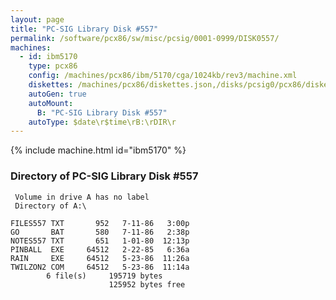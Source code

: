 ```yaml
---
layout: page
title: "PC-SIG Library Disk #557"
permalink: /software/pcx86/sw/misc/pcsig/0001-0999/DISK0557/
machines:
  - id: ibm5170
    type: pcx86
    config: /machines/pcx86/ibm/5170/cga/1024kb/rev3/machine.xml
    diskettes: /machines/pcx86/diskettes.json,/disks/pcsig0/pcx86/diskettes.json
    autoGen: true
    autoMount:
      B: "PC-SIG Library Disk #557"
    autoType: $date\r$time\rB:\rDIR\r
---
```


{% include machine.html id="ibm5170" %}

### Directory of PC-SIG Library Disk #557

     Volume in drive A has no label
     Directory of A:\

    FILES557 TXT       952   7-11-86   3:00p
    GO       BAT       580   7-11-86   2:38p
    NOTES557 TXT       651   1-01-80  12:13p
    PINBALL  EXE     64512   2-22-85   6:36a
    RAIN     EXE     64512   5-23-86  11:26a
    TWILZON2 COM     64512   5-23-86  11:14a
            6 file(s)     195719 bytes
                          125952 bytes free
